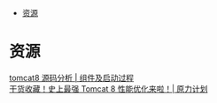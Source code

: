 <!-- TOC -->

- [资源](#资源)

<!-- /TOC -->

# 资源

[tomcat8 源码分析 | 组件及启动过程](https://www.cnblogs.com/cmyxn/p/10311349.html)<br>
[干货收藏！史上最强 Tomcat 8 性能优化来啦！| 原力计划](https://mp.weixin.qq.com/s/RtaRFg5bLWt10l9iV1gf7A)<br>
